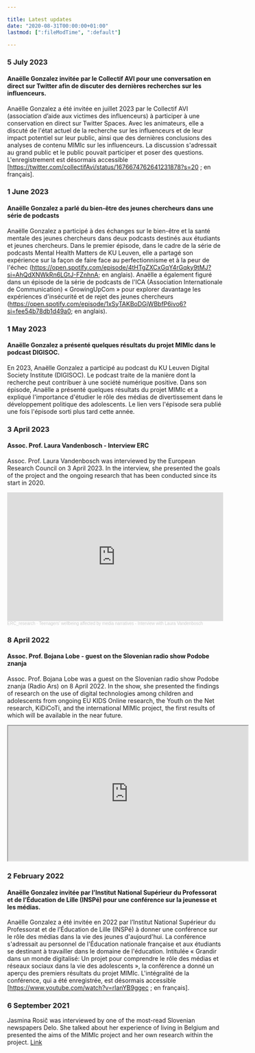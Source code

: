 ```yaml
---

title: Latest updates
date: "2020-08-31T00:00:00+01:00"
lastmod: [":fileModTime", ":default"]

---
```


### 5 July 2023

#### Anaëlle Gonzalez invitée par le Collectif AVI pour une conversation en direct sur Twitter afin de discuter des dernières recherches sur les influenceurs.
Anaëlle Gonzalez a été invitée en juillet 2023 par le Collectif AVI (association d’aide aux victimes des influenceurs) à participer à une conservation en direct sur Twitter Spaces. Avec les animateurs, elle a discuté de l'état actuel de la recherche sur les influenceurs et de leur impact potentiel sur leur public, ainsi que des dernières conclusions des analyses de contenu MIMIc sur les influenceurs. La discussion s'adressait au grand public et le public pouvait participer et poser des questions. L'enregistrement est désormais accessible [https://twitter.com/collectifAvi/status/1676674762641231878?s=20 ; en français].

### 1 June 2023

#### Anaëlle Gonzalez a parlé du bien-être des jeunes chercheurs dans une série de podcasts
Anaëlle Gonzalez a participé à des échanges sur le bien-être et la santé mentale des jeunes chercheurs dans deux podcasts destinés aux étudiants et jeunes chercheurs. Dans le premier épisode, dans le cadre de la série de podcasts Mental Health Matters de KU Leuven, elle a partagé son expérience sur la façon de faire face au perfectionnisme et à la peur de l'échec (https://open.spotify.com/episode/4tHTgZXCxGqY4rGqky9tMJ?si=AhQdXNWkRn6LGtJ-FZnhnA; en anglais). Anaëlle a également figuré dans un épisode de la série de podcasts de l'ICA  (Association Internationale de Communication) « GrowingUpCom » pour explorer davantage les expériences d'insécurité et de rejet des jeunes chercheurs (https://open.spotify.com/episode/1xSyTAKBoDGjWBbfP6ivo6?si=fee54b78db1d49a0; en anglais).

### 1 May 2023

#### Anaëlle Gonzalez a présenté quelques résultats du projet MIMIc dans le podcast DIGISOC.
En 2023, Anaëlle Gonzalez a participé au podcast du KU Leuven Digital Society Institute (DIGISOC). Le podcast traite de la manière dont la recherche peut contribuer à une société numérique positive. Dans son épisode, Anaëlle a présenté quelques résultats du projet MIMIc et a expliqué l'importance d'étudier le rôle des médias de divertissement dans le développement politique des adolescents. Le lien vers l'épisode sera publié une fois l'épisode sorti plus tard cette année.

### 3 April 2023

#### Assoc. Prof. Laura Vandenbosch - Interview ERC
Assoc. Prof. Laura Vandenbosch was interviewed by the European Research Council on 3 April 2023. In the interview, she presented the goals of the project and the ongoing research that has been conducted since its start in 2020.

<iframe width="100%" height="300" scrolling="no" frameborder="no" allow="autoplay" src="https://w.soundcloud.com/player/?url=https%3A//api.soundcloud.com/tracks/1481849380&color=%23ff5500&auto_play=false&hide_related=false&show_comments=true&show_user=true&show_reposts=false&show_teaser=true&visual=true"></iframe><div style="font-size: 10px; color: #cccccc;line-break: anywhere;word-break: normal;overflow: hidden;white-space: nowrap;text-overflow: ellipsis; font-family: Interstate,Lucida Grande,Lucida Sans Unicode,Lucida Sans,Garuda,Verdana,Tahoma,sans-serif;font-weight: 100;"><a href="https://soundcloud.com/erc_research" title="ERC_research" target="_blank" style="color: #cccccc; text-decoration: none;">ERC_research</a> · <a href="https://soundcloud.com/erc_research/teenagers-wellbeing-affected-by-media-narratives-interview-with-laura-vandenbosch" title="Teenagers’ wellbeing affected by media narratives - Interview with Laura Vandenbosch" target="_blank" style="color: #cccccc; text-decoration: none;">Teenagers’ wellbeing affected by media narratives - Interview with Laura Vandenbosch</a></div>

### 8 April 2022

#### Assoc. Prof. Bojana Lobe - guest on the Slovenian radio show Podobe znanja
Assoc. Prof. Bojana Lobe was a guest on the Slovenian radio show Podobe znanja (Radio Ars) on 8 April 2022. In the show, she presented the findings of research on the use of digital technologies among children and adolescents from ongoing EU KIDS Online research, the Youth on the Net research, KiDiCoTi, and the international MIMIc project, the first results of which will be available in the near future.

<html>
   <head>
      <title>HTML Video embed</title>
   </head>
   <body>
      <iframe width="560" height="315" src="https://ars.rtvslo.si/podkast/podobe-znanja/526/174862885"></iframe>
      </iframe>
   </body>
</html>

### 2 February 2022

#### Anaëlle Gonzalez invitée par l’Institut National Supérieur du Professorat et de l’Éducation de Lille (INSPé) pour une conférence sur la jeunesse et les médias.
Anaëlle Gonzalez a été invitée en 2022 par l’Institut National Supérieur du Professorat et de l’Éducation de Lille (INSPé) à donner une conférence sur le rôle des médias dans la vie des jeunes d'aujourd'hui. La conférence s'adressait au personnel de l'Éducation nationale française et aux étudiants se destinant à travailler dans le domaine de l'éducation. Intitulée « Grandir dans un monde digitalisé: Un projet pour comprendre le rôle des médias et réseaux sociaux dans la vie des adolescents », la conférence a donné un aperçu des premiers résultats du projet MIMIc. L'intégralité de la conférence, qui a été enregistrée, est désormais accessible [https://www.youtube.com/watch?v=rlanYB9ggec ; en français].

### 6 September 2021

Jasmina Rosič was interviewed by one of the most-read Slovenian newspapers Delo. She talked about her experience of living in Belgium and presented the aims of the MIMIc project and her own research within the project. [Link](https://www.delo.si/novice/znanoteh/mladostniki-so-slabo-raziskana-druzbena-skupina/)